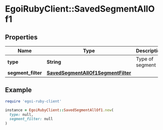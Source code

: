 # EgoiRubyClient::SavedSegmentAllOf1

## Properties

| Name | Type | Description | Notes |
| ---- | ---- | ----------- | ----- |
| **type** | **String** | Type of segment | [optional][readonly] |
| **segment_filter** | [**SavedSegmentAllOf1SegmentFilter**](SavedSegmentAllOf1SegmentFilter.md) |  |  |

## Example

```ruby
require 'egoi-ruby-client'

instance = EgoiRubyClient::SavedSegmentAllOf1.new(
  type: null,
  segment_filter: null
)
```

